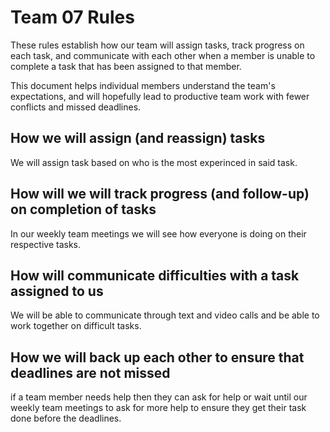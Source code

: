 # Team 07 Rules

These rules establish how our team will assign tasks,
track progress on each task, and communicate with each other 
when a member is unable to complete a task that has been assigned to that member.

This document helps individual members understand the team's expectations,
and will hopefully lead to productive team work with fewer conflicts
and missed deadlines.

## How we will assign (and reassign) tasks
We will assign task based on who is the most experinced in said task.


## How will we will track progress (and follow-up) on completion of tasks
In our weekly team meetings we will see how everyone is doing on their respective tasks.


## How will communicate difficulties with a task assigned to us
We will be able to communicate through text and video calls and be able to work together on difficult tasks.


## How we will back up each other to ensure that deadlines are not missed
if a team member needs help then they can ask for help or wait until our weekly team meetings to ask for more help
to ensure they get their task done before the deadlines.




